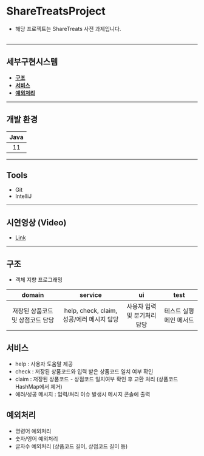 # ShareTreatsProject
* 해당 프로젝트는 ShareTreats 사전 과제입니다.<br><br>
 ---
## 세부구현시스템
   * **[구조](#구조)**
   * **[서비스](#서비스)**
   * **[예외처리](#예외처리)**

---
## 개발 환경

|    Java    | 
| :--------: | 
|     11     |  
---

## Tools
* Git
* IntelliJ

---
## 시연영상 (Video)
- [Link](https://www.youtube.com/watch?v=JS9s4Su1174)<br>
---

## 구조
- 객체 지향 프로그래밍<br>

|    domain   | service | ui | test|
| :--------: | :--------: | :--------: | :--------: | 
|     저장된 상품코드 및 상점코드 담당     | help, check, claim, 성공/에러 메시지 담당 | 사용자 입력 및 분기처리 담당 | 테스트 실행 메인 메서드|

## 서비스
- help : 사용자 도움말 제공
- check : 저장된 상품코드와 입력 받은 상품코드 일치 여부 확인
- claim : 저장된 상품코드 - 상점코드 일치여부 확인 후 교환 처리 (상품코드 HashMap에서 제거)
- 에러/성공 메시지 : 입력/처리 이슈 발생시 메시지 콘솔에 출력

## 예외처리
- 명령어 예외처리 
- 숫자/영어 예외처리
- 글자수 예외처리 (상품코드 길이, 상점코드 길이 등)
